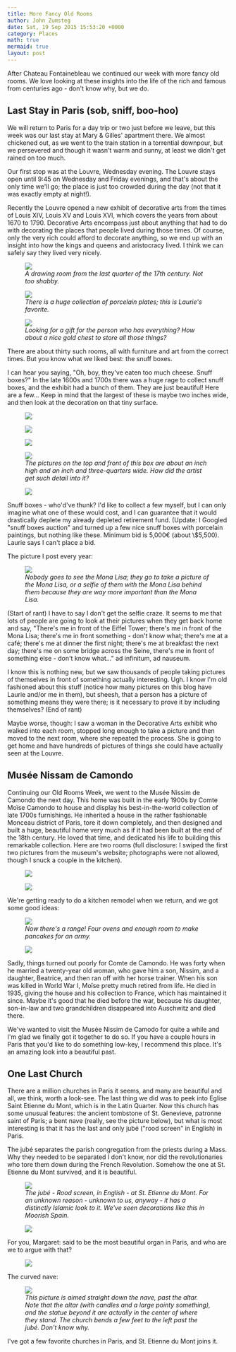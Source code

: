 ```yaml
---
title: More Fancy Old Rooms
author: John Zumsteg
date: Sat, 19 Sep 2015 15:53:20 +0000
category: Places
math: true
mermaid: true
layout: post
---
```

After Chateau Fontainebleau we continued our week with more fancy old rooms. We love looking at these insights into the life of the rich and famous from centuries ago - don't know why, but we do.
<h2>Last Stay in Paris (sob, sniff, boo-hoo)</h2>
We will return to Paris for a day trip or two just before we leave, but this week was our last stay at Mary &amp; Gilles' apartment there. We almost chickened out, as we went to the train station in a torrential downpour, but we persevered and though it wasn't warm and sunny, at least we didn't get rained on too much.

Our first stop was at the Louvre, Wednesday evening. The Louvre stays open until 9:45 on Wednesday and Friday evenings, and that's about the only time we'll go; the place is just too crowded during the day (not that it was exactly empty at night!).

Recently the Louvre opened a new exhibit of decorative arts from the times of Louis XIV, Louis XV and Louis XVI, which covers the years from about 1670 to 1790. Decorative Arts encompass just about anything that had to do with decorating the places that people lived during those times. Of course, only the very rich could afford to decorate anything, so we end up with an insight into how the kings and queens and aristocracy lived. I think we can safely say they lived very nicely.

<figure>
	<img src="{{site.url}}/assets/images/2015/09/DSC09185.jpg"/>
	<figcaption><em>A drawing room from the last quarter of the 17th century. Not too shabby.</em></figcaption>
</figure>



<figure>
	<img src="{{site.url}}/assets/images/2015/09/DSC09182.jpg"/>
	<figcaption><em>There is a huge collection of porcelain plates; this is Laurie's favorite.</em></figcaption>
</figure>



<figure>
	<img src="{{site.url}}/assets/images/2015/09/DSC09180.jpg"/>
	<figcaption><em>Looking for a gift for the person who has everything? How about a nice gold chest to store all those things?</em></figcaption>
</figure>



There are about thirty such rooms, all with furniture and art from the correct times. But you know what we liked best: the snuff boxes.

I can hear you saying, "Oh, boy, they've eaten too much cheese. Snuff boxes?" In the late 1600s and 1700s there was a huge rage to collect snuff boxes, and the exhibit had a bunch of them. They are just beautiful! Here are a few... Keep in mind that the largest of these is maybe two inches wide, and then look at the decoration on that tiny surface.
<figure>
	<img src="{{site.url}}/assets/images/2015/09/DSC09191-300x214.jpg"/>
	<figcaption></figcaption>
</figure>



<figure>
	<img src="{{site.url}}/assets/images/2015/09/DSC09192.jpg"/>
	<figcaption></figcaption>
</figure>



<figure>
	<img src="{{site.url}}/assets/images/2015/09/DSC09194-300x226.jpg"/>
	<figcaption></figcaption>
</figure>



<figure>
	<img src="{{site.url}}/assets/images/2015/09/DSC09196.jpg"/>
	<figcaption><em>The pictures on the top and front of this box are about an inch high and an inch and three-quarters wide. How did the artist get such detail into it?</em></figcaption>
</figure>



<figure>
	<img src="{{site.url}}/assets/images/2015/09/DSC09197.jpg"/>
	<figcaption></figcaption>
</figure>


Snuff boxes - who'd've thunk? I'd like to collect a few myself, but I can only imagine what one of these would cost, and I can guarantee that it would drastically deplete my already depleted retirement fund. (Update: I Googled "snuff boxes auction" and turned up a few nice snuff boxes with porcelain paintings, but nothing like these. Minimum bid is 5,000€ (about \\$5,500). Laurie says I can't place a bid.

The picture I post every year:

<figure>
	<img src="{{site.url}}/assets/images/2015/09/DSC09206.jpg"/>
	<figcaption><em>Nobody goes to see the Mona Lisa; they go to take a picture of the Mona Lisa, or a selfie of them with the Mona Lisa behind them because they are way more important than the Mona Lisa.</em></figcaption>
</figure>



(Start of rant)
I have to say I don't get the selfie craze. It seems to me that lots of people are going to look at their pictures when they get back home and say, "There's me in front of the Eiffel Tower; there's me in front of the Mona Lisa; there's me in front something - don't know what; there's me at a café; there's me at dinner the first night; there's me at breakfast the next day; there's me on some bridge across the Seine, there's me in front of something else - don't know what..." ad infinitum, ad nauseum.

I know this is nothing new, but we saw thousands of people taking pictures of themselves in front of something actually interesting. Ugh. I know I'm old fashioned about this stuff (notice how many pictures on this blog have Laurie and/or me in them), but sheesh, that a person has a picture of something means they were there; is it necessary to prove it by including themselves?
(End of rant)

Maybe worse, though: I saw a woman in the Decorative Arts exhibit who walked into each room, stopped long enough to take a picture and then moved to the next room, where she repeated the process. She is going to get home and have hundreds of pictures of things she could have actually seen at the Louvre.
<h2>Musée Nissam de Camondo</h2>
Continuing our Old Rooms Week, we went to the Musée Nissim de Camondo the next day. This home was built in the early 1900s by Comte Moïse Camondo to house and display his best-in-the-world collection of late 1700s furnishings. He inherited a house in the rather fashionable Monceau district of Paris, tore it down completely, and then designed and built a huge, beautiful home very much as if it had been built at the end of the 18th century. He loved that time, and dedicated his life to building this remarkable collection. Here are two rooms (full disclosure: I swiped the first two pictures from the museum's website; photographs were not allowed, though I snuck a couple in the kitchen).

<figure>
	<img src="{{site.url}}/assets/images/2015/09/Camondo-2-2.jpg"/>
	<figcaption></figcaption>
</figure>

 <figure>
	<img src="{{site.url}}/assets/images/2015/09/Camondo-1-2.jpg"/>
	<figcaption></figcaption>
</figure>



We're getting ready to do a kitchen remodel when we return, and we got some good ideas:

<figure>
	<img src="{{site.url}}/assets/images/2015/09/DSC09216.jpg"/>
	<figcaption><em>Now there's a range! Four ovens and enough room to make pancakes for an army.</em></figcaption>
</figure>



<figure>
	<img src="{{site.url}}/assets/images/2015/09/DSC09220.jpg"/>
	<figcaption></figcaption>
</figure>



Sadly, things turned out poorly for Comte de Camondo. He was forty when he married a twenty-year old woman, who gave him a son, Nissim, and a daughter, Beatrice, and then ran off with her horse trainer. When his son was killed in World War I, Moïse pretty much retired from life. He died in 1935, giving the house and his collection to France, which has maintained it since. Maybe it's good that he died before the war, because his daughter, son-in-law and two grandchildren disappeared into Auschwitz and died there.

We've wanted to visit the Musée Nissim de Camodo for quite a while and I'm glad we finally got it together to do so. If you have a couple hours in Paris that you'd like to do something low-key, I recommend this place. It's an amazing look into a beautiful past.
<h2>One Last Church</h2>
There are a million churches in Paris it seems, and many are beautiful and all, we think, worth a look-see. The last thing we did was to peek into Eglise Saint Etienne du Mont, which is in the Latin Quarter. Now this church has some unusual features: the ancient tombstone of St. Genevieve, patronne saint of Paris; a bent nave (really, see the picture below), but what is most interesting is that it has the last and only jubé ("rood screen" in English) in Paris.

The jubé separates the parish congregation from the priests during a Mass. Why they needed to be separated I don't know, nor did the revolutionaries who tore them down during the French Revolution. Somehow the one at St. Etienne du Mont survived, and it is beautiful.

<figure>
	<img src="{{site.url}}/assets/images/2015/09/DSC09229.jpg"/>
	<figcaption><em>The jubé - Rood screen, in English - at St. Etienne du Mont. For an unknown reason - unknown to us, anyway - it has a distinctly Islamic look to it. We've seen decorations like this in Moorish Spain.</em></figcaption>
</figure>



<figure>
	<img src="{{site.url}}/assets/images/2015/09/DSC09237.jpg"/>
	<figcaption></figcaption>
</figure>



For you, Margaret: said to be the most beautiful organ in Paris, and who are we to argue with that?

<figure>
	<img src="{{site.url}}/assets/images/2015/09/DSC09233.jpg"/>
	<figcaption></figcaption>
</figure>



The curved nave:

<figure>
	<img src="{{site.url}}/assets/images/2015/09/DSC09245.jpg"/>
	<figcaption><em>This picture is aimed straight down the nave, past the altar. Note that the altar (with candles and a large pointy something), and the statue beyond it are actually in the center of where they stand. The church bends a few feet to the left past the jubé. Don't know why.</em></figcaption>
</figure>



I've got a few favorite churches in Paris, and St. Etienne du Mont joins it.
